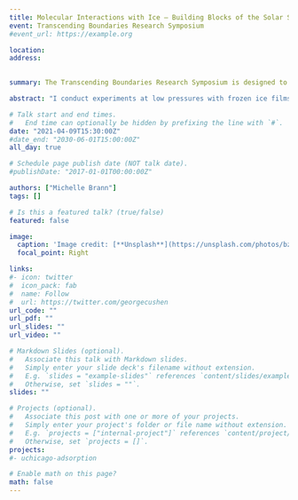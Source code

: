 ```yaml
---
title: Molecular Interactions with Ice – Building Blocks of the Solar System (Oral)
event: Transcending Boundaries Research Symposium
#event_url: https://example.org

location: 
address:
 

summary: The Transcending Boundaries Research Symposium is designed to highlight the work of graduate students and postdoctoral scholars at the University of Chicago Due to COVID-19, this meeting was virtual. 

abstract: "I conduct experiments at low pressures with frozen ice films to mimic conditions seen in space. I focused on the initial step of this process—the probability that a molecule of methane sticks to an ice film—because that foundation facilitates the subsequent formation of small organic molecules and organic life forms. I also examined the reaction of these molecules to understand how these reactions differ at cold temperatures. My work is the first demonstrating ice structure importance for sticking and reactivity. These results allow us to create accurate models of the processes occurring in atmospheric and terrestrial environments and to determine planetary atmospheres’ gas compositions. These results help us better understand solar system formation and origin of life in the universe. Studying reactions between molecules in astrophysical environments can help us understand processes occurring on Earth and find novel ways to harvest energy and limit our dependence on fossil fuelds. On Earth, massive amount of methane is stored in clathrates – gas surrounded by a cage of water molecules. These largely untapped energy reserves are of interest, but not without understanding how methane interacts with its cage."

# Talk start and end times.
#   End time can optionally be hidden by prefixing the line with `#`.
date: "2021-04-09T15:30:00Z"
#date_end: "2030-06-01T15:00:00Z"
all_day: true

# Schedule page publish date (NOT talk date).
#publishDate: "2017-01-01T00:00:00Z"

authors: ["Michelle Brann"]
tags: []

# Is this a featured talk? (true/false)
featured: false

image:
  caption: 'Image credit: [**Unsplash**](https://unsplash.com/photos/bzdhc5b3Bxs)'
  focal_point: Right

links:
#- icon: twitter
#  icon_pack: fab
#  name: Follow
#  url: https://twitter.com/georgecushen
url_code: ""
url_pdf: ""
url_slides: ""
url_video: ""

# Markdown Slides (optional).
#   Associate this talk with Markdown slides.
#   Simply enter your slide deck's filename without extension.
#   E.g. `slides = "example-slides"` references `content/slides/example-slides.md`.
#   Otherwise, set `slides = ""`.
slides: ""

# Projects (optional).
#   Associate this post with one or more of your projects.
#   Simply enter your project's folder or file name without extension.
#   E.g. `projects = ["internal-project"]` references `content/project/deep-learning/index.md`.
#   Otherwise, set `projects = []`.
projects:
#- uchicago-adsorption

# Enable math on this page?
math: false
---
```




